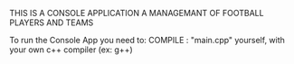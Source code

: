 THIS IS A CONSOLE APPLICATION
A MANAGEMANT OF FOOTBALL PLAYERS AND TEAMS

To run the Console App you need to:
COMPILE : "main.cpp" yourself, with your own c++ compiler (ex: g++)